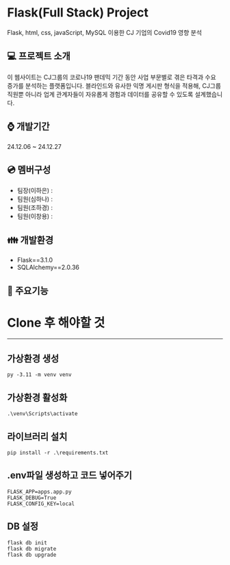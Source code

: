 # Flask(Full Stack) Project 
Flask, html, css, javaScript, MySQL 이용한 CJ 기업의 Covid19 영향 분석

## :computer: 프로젝트 소개
이 웹사이트는 CJ그룹의 코로나19 팬데믹 기간 동안 사업 부문별로 겪은 타격과 수요 증가를 분석하는 플랫폼입니다. 블라인드와 유사한 익명 게시판 형식을 적용해, CJ그룹 직원뿐 아니라 업계 관계자들이 자유롭게 경험과 데이터를 공유할 수 있도록 설계했습니다.

## :watch: 개발기간
24.12.06 ~ 24.12.27

## :cd: 멤버구성
- 팀장(이하은) :
- 팀원(심하나) :
- 팀원(조하경) :
- 팀원(이창용) : 

## :family: 개발환경
- Flask==3.1.0
- SQLAlchemy==2.0.36

## :pushpin: 주요기능


# Clone 후 해야할 것

---

## 가상환경 생성

```
py -3.11 -m venv venv
```

## 가상환경 활성화

```
.\venv\Scripts\activate
```

## 라이브러리 설치

```
pip install -r .\requirements.txt
```

## .env파일 생성하고 코드 넣어주기

```
FLASK_APP=apps.app.py
FLASK_DEBUG=True
FLASK_CONFIG_KEY=local
```

## DB 설정

```
flask db init
flask db migrate
flask db upgrade
```
